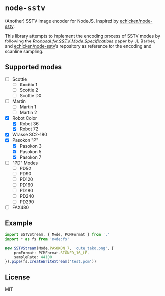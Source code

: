# `node-sstv`

(Another) SSTV image encoder for NodeJS. Inspired by [echicken/node-sstv](https://github.com/echicken/node-sstv). 

This library attempts to implement the encoding process of SSTV modes by following the [*Proposal for SSTV Mode Specifications*](http://www.barberdsp.com/downloads/Dayton%20Paper.pdf) paper by JL Barber, and [echicken/node-sstv](https://github.com/echicken/node-sstv)'s repository as reference for the encoding and scanline sampling.

## Supported modes

- [ ] Scottie
    - [ ] Scottie 1
    - [ ] Scottie 2
    - [ ] Scottie DX
- [ ] Martin
    - [ ] Martin 1
    - [ ] Martin 2
- [x] Robot Color
    - [x] Robot 36
    - [x] Robot 72
- [x] Wrasse SC2-180
- [x] Pasokon "P"
    - [x] Pasokon 3
    - [x] Pasokon 5
    - [x] Pasokon 7
- [ ] "PD" Modes
    - [ ] PD50
    - [ ] PD90
    - [ ] PD120
    - [ ] PD160
    - [ ] PD180
    - [ ] PD240
    - [ ] PD290
- [ ] FAX480

## Example

```ts
import SSTVStream, { Mode, PCMFormat } from '.'
import * as fs from 'node:fs'

new SSTVStream(Mode.PASOKON_7, 'cute_tako.png', {
    pcmFormat: PCMFormat.SIGNED_16_LE,
    sampleRate: 44100
}).pipe(fs.createWriteStream('test.pcm'))
```

## License

MIT